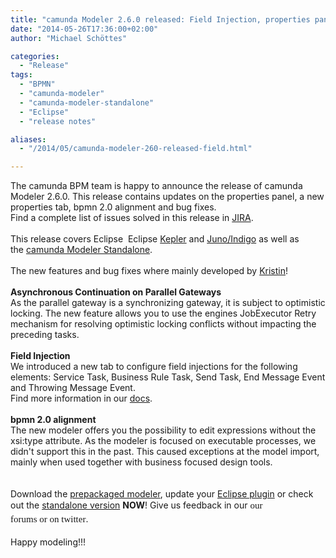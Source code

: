 ```yaml
---
title: "camunda Modeler 2.6.0 released: Field Injection, properties panel and bug fixes"
date: "2014-05-26T17:36:00+02:00"
author: "Michael Schöttes"

categories:
  - "Release"
tags: 
  - "BPMN"
  - "camunda-modeler"
  - "camunda-modeler-standalone"
  - "Eclipse"
  - "release notes"

aliases:
  - "/2014/05/camunda-modeler-260-released-field.html"

---
```


<div dir="ltr" style="text-align: left;" trbidi="on">
The camunda BPM team is happy to announce the release of camunda Modeler 2.6.0. This release contains updates on the properties panel, a new properties tab, bpmn 2.0 alignment and bug fixes.<br />
Find a complete list of issues solved in this release in <a href="https://app.camunda.com/jira/secure/ReleaseNote.jspa?projectId=10230&amp;version=13192">JIRA</a>.<br />
<br />
This release covers Eclipse&nbsp;&nbsp;Eclipse&nbsp;<a href="http://camunda.org/release/camunda-modeler/update-sites/kepler/latest/site/">Kepler</a>&nbsp;and&nbsp;<a href="http://camunda.org/release/camunda-modeler/update-sites/latest/site/">Juno/Indigo</a>&nbsp;as well as the&nbsp;<a href="http://camunda.org/bpmn/tool/">camunda Modeler Standalone</a>.<br />
<a name='more'></a><br />
The new features and bug fixes where mainly developed by&nbsp;<a href="http://camunda.org/community/team.html#kristin-details">Kristin</a>!<br />
<br />
<b>Asynchronous Continuation on Parallel Gateways</b><br />
As the parallel gateway is a synchronizing gateway, it is subject to optimistic locking. The new feature allows you to use the engines JobExecutor Retry mechanism for resolving optimistic locking conflicts without impacting the preceding tasks.<br />
<br />
<b>Field Injection</b><br />
We introduced a new tab to configure field injections for the following elements: Service Task, Business Rule Task, Send Task, End Message Event and Throwing Message Event.<br />
Find more information in our <a href="http://docs.camunda.org/latest/guides/user-guide/#process-engine-delegation-code-field-injection">docs</a>.<br />
<br />
<b>bpmn 2.0 alignment</b><br />
The new modeler offers you the possibility to edit expressions without the xsi:type attribute. As the modeler is focused on executable processes, we didn't support this in the past. This caused exceptions at the model import, mainly when used together with business focused design tools.<br />
<br />
<br />
Download the <a href="http://camunda.org/release/camunda-modeler/kepler/camunda-modeler-kepler-latest.zip">prepackaged modeler</a>, update your <a href="http://camunda.org/download/modeler/">Eclipse plugin</a> or check out the <a href="http://camunda.org/bpmn/tool/">standalone version</a> <b>NOW</b>! Give us feedback in our&nbsp;<a href="https://groups.google.com/forum/?fromgroups#!forum/camunda-bpm-users" style="background-color: white; font-family: 'Times New Roman', Times, FreeSerif, serif; font-size: 15px; line-height: 21.559999465942383px; text-decoration: none;">our forums</a><span style="background-color: white; font-family: 'Times New Roman', Times, FreeSerif, serif; font-size: 15px; line-height: 21.559999465942383px;">&nbsp;or&nbsp;on&nbsp;</span><a href="https://twitter.com/camundaBPM" style="background-color: white; font-family: 'Times New Roman', Times, FreeSerif, serif; font-size: 15px; line-height: 21.559999465942383px; text-decoration: none;">twitter</a>.<br />
<br />
Happy modeling!!!&nbsp;</div>